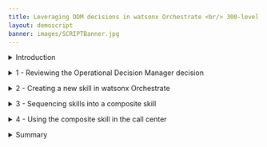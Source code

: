 ```yaml
---
title: Leveraging ODM decisions in watsonx Orchestrate <br/> 300-level live demo
layout: demoscript
banner: images/SCRIPTBanner.jpg
---
```


<span id="top"></span>

<details markdown="1">

<summary>Introduction</summary>

Today we’ll see how IBM watsonx Orchestrate can be used to enhance call center agent productivity, increase compliance with an organization's business procedures, and reduce risk of inconsistency in the decision making process.

Using a customer service scenario, we’ll see how to use watsonx Orchestrate to easily create a 'return validation' skill from an existing IBM Operational Decision Manager (ODM) application. Then, we’ll see how the built-in skill flow capability can be used to sequence several skills into a single activity.

We’re using a customer service example, but the same pattern can be used to leverage any existing deployed decision services across your enterprise.

Let’s get started!

(Printer-ready PDF version of the demo script  <a href="./files/DEMO_Script.pdf" target="_blank" rel="noreferrer">here</a>)

<br/>

</details>

<p/>

<details markdown="1">

<summary>1 - Reviewing the Operational Decision Manager decision</summary>

<br/>

| **1.1** | **Introduce the customer service decision** |
| :--- | :--- |
| **Narration** | FocusCorp uses Operational Decision Manager (ODM) as a backend application to automatically validate and approve return requests from customers.<br/><br/> The company now wants to enable all call center agents to directly access the decision output so they can determine immediately whether a return is approved while on the phone with a customer. <br/>Before seeing how to create such a skill in watsonx Orchestrate, let’s look at the existing application in ODM. |
| **Action** &nbsp; 1.1.1 | Show the ODM Business Console screen that was opened during the demo preparation. Select **Enterprise LDAP** (1), enter the Username **cp4admin** (2), enter the **password** (3) you copied in your notebook, and click **Log in** (4). <inline-notification text="The Decision Center console will start from the last page you were in when you left during your last connection."></inline-notification> <img src="images/1-1-1.png" width="800" /> |
| **Action** &nbsp; 1.1.2 | Click the **LIBRARY** tab. <br/> <img src="images/1-1-2.png" width="800" /> |
| **Narration** | The return policy is managed in ODM by FocusCorp's retail business team, using a dedicated business console called Decision Center. Let’s see how the return policy is implemented in ODM. |
| **Action** &nbsp; 1.1.3 | Click the **Customer Service** decision service. <br/> <img src="images/1-1-3.png" width="800" /> |
| **Action** &nbsp; 1.1.4 | Click the **main** branch. <br/> <img src="images/1-1-4.png" width="800" /> |
| **Action** &nbsp; 1.1.5 | Click the **Decision Artifacts** tab, if you are not already on that tab. <br/> <img src="images/1-1-5.png" width="800" /> |
| **Action** &nbsp; 1.1.6 | Click the **X** to remove any decision artifact filters (if any). <br/> <img src="images/1-1-6.png" width="800" /> |
| **Action** &nbsp; 1.1.7 | Click **Main customer service flow**. <br/> <img src="images/1-1-7.png" width="800" /> |

<br/>

| **1.2** | **Provide an overview of the decision service** |
| :--- | :--- |
| **Narration** | The return validation policy is composed of rule artifacts including ruleflows, decision tables and business rules. <br/><br/> The main ruleflow is the backbone of the decision service. It synchronizes a variety of rules that cover fraud detection, warranty validation, return policy and refund conditions. |
| **Action** &nbsp; 1.2.1 | Click the **Compute refund** box (1) and then the **Refund flow** link (2). <br/> <img src="images/1-2-1.png" width="800" /> |
| **Narration** | Let’s look at one of the decision artifacts. The ‘Shipping fee’ decision table defines the fixed return fee depending on the location of the customer and the type of item being returned. |
| **Action** &nbsp; 1.2.2 | Click the **Estimate shipping fee** box (1) and then the **Shipping fee** link (2) to open the decision table. <br/> <img src="images/1-2-2.png" width="800" /> |
| **Narration** | Each row of the table corresponds to a specific business rule that can also be seen in natural language. In this rule, the return fee for grocery items in the United States is $15. A message is also added to the response to document the decision. |
| **Action** &nbsp; 1.2.3 | Hover your cursor over the header of row 4 to display the 'grocery' business rule. <br/> <img src="images/1-2-3.png" width="800" />  <br/> <img src="images/1-2-3bis.png" width="800" /> |
| **Action** &nbsp; 1.2.4 | Click **Main customer service flow**. <br/> <img src="images/1-2-4.png" width="800" /> |
| **Narration** | This decision service is deployed in a production environment and is invoked by FocusCorp's enterprise applications. Let’s look at the deployment environment. |

<br/>

| **1.3** | **Introduce the production Rule Execution Server** |
| :--- | :--- |
| **Narration** | The ODM Rule Execution Server is a console to monitor rule applications deployed on a given server. From this console, the rule administrator can test a rule application, trace its usage, run diagnostics, and access execution traces when required. |
| **Action** &nbsp; 1.3.1 | Show the ODM **Rule Execution Server** screen that was opened during the demo preparation. <br/> <img src="images/1-3-1.png" width="800" /> |
| **Action** &nbsp; 1.3.2 | Click the **Explorer** tab. <br/> <img src="images/1-3-2.png" width="800" /> |
| **Narration** | Two RuleApps are deployed in this production environment. The 'Customer Service' RuleApp manages the return policy we just looked at in the Decision Center. |
| **Action** &nbsp; 1.3.3 | Click the **FocusCorp_CustomerService** RuleApp. <br/> <img src="images/1-3-3.png" width="800" /> |
| **Action** &nbsp; 1.3.4 | Click the **FocusCorp_Customer_Service** Ruleset. <br/> <img src="images/1-3-4.png" width="800" /> |
| **Narration** | The customer service application has one ruleset with two input parameters -- the customer and the purchase to be returned. Both the decision service and the ruleset it contains are versioned. At execution time, a user can decide to use a specific version, or the latest deployed version of the RuleApp. |
| **Action** &nbsp; 1.3.5 | Point out and explain the **FocusCorp_Customer_Service** ruleset. The output parameter (1), the return decision (2) and the versioning(3). <br/> <img src="images/1-3-5.png" width="800" /> |
| **Narration** | Let’s now see how to leverage these deployed decisions using watsonx Orchestrate to make these return decisions visible to call center agents. |

**[Go to top](#place1)**

<br/><br/>

</details>

<p/>

<details markdown="1">

<summary>2 - Creating a new skill in watsonx Orchestrate</summary>

<br/>

| **2.1** | **Connect the discovery service to the ODM Rule Execution Server** |
| :--- | :--- |
| **Narration** | Let’s now log in to watsonx Orchestrate with the the ‘Builder’ profile. This profile enables us to create, enrich and publish skills. |
| **Action** &nbsp; 2.1.1 | Log in to your watsonx Orchestrate instance. <br/> <img src="images/2-1-1.png" width="800" /> |
| **Action** &nbsp; 2.1.2 | Click the **hamburger** icon. <br/> <img src="images/2-1-2.png" width="800" /> |
| **Action** &nbsp; 2.1.3 | Click **Skills**. <br/> <img src="images/2-1-3.png" width="800" /> |
| **Narration** | watsonx Orchestrate offers a wide variety of skills that can be added for a single individual (personal skill) or the whole team. Let’s create a new personal skill. |
| **Action** &nbsp; 2.1.4 | Click **Add skills**. <br/> <img src="images/2-1-4.png" width="800" /> |
| **Narration** | There are various ways to create a skill in watsonx Orchestrate. One of them is to use a discovery service to create new skills from IBM Cloud Pak for Business Automation that are deployed on SaaS or on premises, or from RPA SaaS. The automation service we want to leverage is deployed on a containerized version of ODM on premises. <br/>|
| **Action** &nbsp; 2.1.5 | Click the **IBM Cloud Pak for Business Automation - On premises** tile. <br/> <img src="images/2-1-5.png" width="800" />  <inline-notification text="If you are using a SaaS environment, click the <strong>IBM Cloud Pak for Business Automation – SaaS</strong> tile and use the basic authentication credentials provided by your SaaS admin."></inline-notification>|
| **Narration** | To access the automation environment, an API key has been generated by the Cloud Pak for Business Automation administrator. With this API key and the cluster URL, we can set up the discovery service and let it access all the automation services deployed in this environment.  |
| **Action** &nbsp; 2.1.6 | Enter your **Username** (1), **API key** (2) and **Connection URL** (3) you stored in your notebook in the demo preparation. Click **Connect** (4). <br/> <img src="images/2-1-6.png" width="800" /> |

<br/>

| **2.2** | **Create the customer service skill from the ODM RuleApp** |
| :--- | :--- |
| **Narration** | The discovery service lets us see all the deployed business automation services we can leverage to create a new skill. |
| **Action** &nbsp; 2.2.1 | Expand the **Automations** folder. <br/> <img src="images/2-2-1.png" width="800" /> |
| **Narration** | ‘FC_CustomerService’ is one of the deployed ODM applications we can leverage. The new skill we are about to create will execute the business rules deployed on the rule execution server that we saw earlier. |
| **Action** &nbsp; 2.2.2 | Select **FC_CustomerService**. <br/> <img src="images/2-2-2.png" width="800" /> |
| **Narration** | Now we'll create a new skill in watsonX Orchestrate. Let’s search for our recently added skill. |
| **Action** &nbsp; 2.2.3 | Select the '**Invokes the execution..**' skill (1) and click **Save as draft** (2). <br/> <img src="images/2-2-3.png" width="800" /> |
| **Narration** | Next, we’ll configure the skill to define how it asks for the input and displays the output. We’ll also train the natural language processing (NLP) engine on the phrases that can be used to invoke the skill. |
| **Action** &nbsp; 2.2.4 | Search for ‘**FC**’ to access the recently imported skill. <br/> <img src="images/2-2-4.png" width="800" /> |
| **Narration** | The discovery service has created a version of the skill that is not yet published. As we can see, it is now ready to be published in the skills catalog. |
| **Action** &nbsp; 2.2.5 | Expand the **Invokes the execution of the decision service operation XXX_FC_CustomerService** skill (XXX are your initials used during demo prep). <inline-notification text="The <strong>Step in the process</strong> for this skill should read '<strong>Just 1 step away to be ready</strong>'. The <strong>Status</strong> for this skill should read '<strong>Ready to publish</strong>'."></inline-notification> <img src="images/2-2-5.png" width="800" /> |
| **Action** &nbsp; 2.2.6 | Make sure you are on the right skill by checking you are the author of the skill. <br/> <img src="images/2-2-6.png" width="800" /> |
| **Narration** | We can now define the way users will interact with our skill. This is required before publishing the skill. |
| **Action** &nbsp; 2.2.7 | Click the corresponding **ellipsis** icon. <br/> <img src="images/2-2-7.png" width="800" /> |
| **Action** &nbsp; 2.2.8 | Click **Enhance this skill**. <br/> <img src="images/2-2-8.png" width="800" /> |

<br/>

| **2.3** | **Publish the customer service skill to your personal skills** |
| :--- | :--- |
| **Narration** | The first thing we'll customize is the title of the skill. On the right we see how the skill will be displayed to users. As this demo environment is shared across various users, we'll add initials to easily find the skill in the catalog. |
| **Action** &nbsp; 2.3.1 | Enter an easy-to-find skill name (e.g., '**New XXX FocusCorp customer service.**' – XXX being your own initials) <br/> <img src="images/2-3-1.png" width="800" /> |
| **Narration** | We can customize how the inputs will be displayed and edit a specific label for each entry. We can also specify what attributes will be required to invoke the skill. |
| **Action** &nbsp; 2.3.2 | Click the **Input** tab. <br/> <img src="images/2-3-2.png" width="800" /> |
| **Action** &nbsp; 2.3.3 | Scroll down to the **customer.name** field. <br/> <img src="images/2-3-3.png" width="800" /> |
| **Action** &nbsp; 2.3.4 | Enter ‘**Customer name**’ in the **customer.name** field. <br/> <img src="images/2-3-4.png" width="800" /> |
| **Narration** | The same procedure is applied for the remaining fields. The output parameters are also customized in the same way. |
| **Action** &nbsp; 2.3.5 <br/> | Click the **Output** tab. <br/> <img src="images/2-3-6.png" width="800" /> |
| **Narration** |  In this scenario, we only need to specify the column headers of the table that contains the decision fields returned by ODM. |
| **Action** &nbsp; 2.3.6 <br/> | Click **Edit response**. <br/> <img src="images/2-3-7.png" width="800" /> |
| **Action** &nbsp; 2.3.7 <br/> | Type ‘**Return decision**’ in the **decision.returnStatus** header field. <br/> <img src="images/2-3-8.png" width="800" /> |
| **Narration** |  The same procedure is applied for the remaining output fields. We have already prepared a fully configured skill that we'll see in a couple of minutes.<br/>Next, we are specifying the phrases orchestrate will use to train the NLP engine. |
| **Action** &nbsp; 2.3.8 | Click the **Phrases** tab. <br/> <img src="images/2-3-10.png" width="800" /> |
| **Action** &nbsp; 2.3.9 | Type ‘**register a claim**’ as a new phrase. Press the enter/return key on your keyboard to save the new phrase. <br/> <img src="images/2-3-11.png" width="800" /> |
| **Narration** |  Our skill is now published in the watsonx Orchestrate catalog. Users are now able to add it to their personal skill sets.|
| **Action** &nbsp; 2.3.10 | Click **Publish**. <br/> <img src="images/2-3-12.png" width="800" /><br/> <img src="images/2-3-13.png" width="800" /> |

<br/>

| **2.4** | **Add the customer service skill to your personal skills** |
| :--- | :--- |
| **Narration** | We can now add this new skill into our personal catalog. |
| **Action** &nbsp; 2.4.1 | Click **Home**. <br/> <img src="images/2-4-1.png" width="800" /> |
| **Action** &nbsp; 2.4.2 | Click **Add skills from the catalog**. <br/> <img src="images/2-4-2.png" width="800" /> |
| **Action** &nbsp; 2.4.3 | Type your ‘**XXX**’ in the search field ('XXX' being your own initials). <br/> <img src="images/2-4-3.png" width="800" /> |
| **Action** &nbsp; 2.4.4 | Click the ‘**XXX_FC_CustomerService API**’ skill ('XXX' being your own initials). <br/> <img src="images/2-4-4.png" width="800" /> |
| **Narration** | Next, we'll connect the skill to the Rule Execution Server. We'll use the ZEN API key that was provided by our ODM administrator to connect to the deployed rule service. |
| **Action** &nbsp; 2.4.5 | Click **Connect app**. <br/> <img src="images/2-4-5.png" width="800" /> |
| **Action** &nbsp; 2.4.6 | Enter the **ZEN API key** (1) you copied in your notebook. Click **Connect app** (2). <br/> <img src="images/2-4-6.png" width="800" /> |
| **Narration** | The skill is connected, and we can now add it into our personal catalog. |
| **Action** &nbsp; 2.4.7 | Click **Add skill +**. <br/> <img src="images/2-4-7.png" width="800" /> |
| **Action** &nbsp; 2.4.8 | Check that your skill is added. <br/> <img src="images/2-4-8.png" width="800" /> |
| **Action** &nbsp; 2.4.9 | Click **Home**. <br/> <img src="images/2-4-9.png" width="800" /> |

<br/>

| **2.5** | **Show the customer service skill** |
| :--- | :--- |
| **Narration** | The new skill is now listed in our personal skills list. In one click, we can invoke it. |
| **Action** &nbsp; 2.5.1 | Click the **New XXX FocusCorp customer service** tile ('XXX' being your own initials). <br/> <img src="images/2-5-1.png" width="800" /> |
| **Narration** | The decision service requires multiple pieces of data to process the return. Instead of requesting the agent to input this data manually, we'll query the FocusCorp database to retrieve the data automatically using another skill. |
| **Action** &nbsp; 2.5.2 | Scroll through the set of required inputs. <br/> <img src="images/2-5-2.png" width="800" /> |
| **Action** &nbsp; 2.5.3 | Click the **XXX FocusCorp Get data from database** skill ('XXX' being your own initials). <br/> <img src="images/2-5-3.png" width="800" /> |
| **Narration** | Let’s use a customer email and product identification number, just like a call center agent would do. |
| **Action** &nbsp; 2.5.4 | Enter ‘**johnsmith@acme.com**’ as the **Customer email** (1). Enter ‘**001**’ as the **Product identification number** (2). Click **Apply** (3). <br/> <img src="images/2-5-4.png" width="800" /> |
| **Narration** | The database skill has returned the customer and item details from the FocusCorp database. We can now use the database skill to feed the decision skill. To do so, we will create a composite skill. |
| **Action** &nbsp; 2.5.5 | Scroll through the result to show the data recovered from the back-end system. <br/> <img src="images/2-5-5.png" width="800" /> |

**[Go to top](#place1)**

<br/><br/>

</details>

<p/>

<details markdown="1">

<summary>3 - Sequencing skills into a composite skill</summary>

<br/>

| **3.1** | **Create the customer service composite skill** |
| :--- | :--- |
| **Narration** | Let’s now work on this composite skill. As an automation builder, we can sequence multiple skills. |
| **Action** &nbsp; 3.1.1 | Click the **hamburger** icon. <br/> <img src="images/3-1-1.png" width="800" /> |
| **Action** &nbsp; 3.1.2 | Click **Skills**. <br/> <img src="images/3-1-2.png" width="800" /> |
| **Action** &nbsp; 3.1.3 | Expand the **Add skills** menu (1). Click **Create a skill flow** (2). <br/> <img src="images/3-1-3.png" width="800" /> |
| **Narration** | The first step is to give a name and description to the composite skill so that users can easily recognize it in the catalog. |
| **Action** &nbsp; 3.1.4 | Click the **pencil** icon to name the skill flow. <br/> <img src="images/3-1-4.png" width="800" /> |
| **Narration** | The description will help users understand the actions performed by the composite skill. |
| **Action** &nbsp; 3.1.5 | Enter a skill name that contains your 'XXX' initials (e.g., '**XXX FocusCorp Register claim**') (1). In the **Description** field, enter ‘**Get the customer and purchase details from the database - Validates return conditions and refunds**’ (2). Click **Save** (3). <br/> <img src="images/3-1-5.png" width="800" /> |
| **Narration** | Next, we must add the two skills we need for this flow. The first one will collect the data from the database. The second one, which we created from ODM, will analyze the data and return a decision. |
| **Action** &nbsp; 3.1.6 | Click the **+** button. <br/> <img src="images/3-1-6.png" width="800" /> |
| **Narration** | Let’s search for the skills we have added in our personal skills. |
| **Action** &nbsp; 3.1.7 | Search for '**XXX**' to find all your skills from the catalog ('XXX' being your own initials). <br/> <img src="images/3-1-7.png" width="800" /> |
| **Action** &nbsp; 3.1.8 | Click the **XXX FocusCorp_Get_Data_from_database** skill ('XXX' being your own initials). <br/> <img src="images/3-1-8.png" width="800" /> |
| **Narration** | We can add the database skill to the flow.|
| **Action** &nbsp; 3.1.9 | Click **Add skill +**. <br/> <img src="images/3-1-9.png" width="800" /> |
| **Action** &nbsp; 3.1.10 | Click **+** button. <br/> <img src="images/3-1-10.png" width="800" /> |
| **Narration** |Next, let’s search for the decision skill. |
| **Action** &nbsp; 3.1.11 | Search for '**XXX**' to find all your skills from the catalog ('XXX' being your own initials). <br/> <img src="images/3-1-11.png" width="800" /> |
| **Narration** | To save time, we will use a pre-configured version of the decision skill.|
| **Action** &nbsp; 3.1.12 | Click the **XXX FocusCorp_Customer_Service** skill ('XXX' being your own initials).  <br/> <img src="images/3-1-12.png" width="800" /> |
| **Action** &nbsp; 3.1.13 | Click **Add skill +**. <br/> <img src="images/3-1-13.png" width="800" /> |
| **Action** &nbsp; 3.1.14 | Click the second skill in the flow. <br/> <img src="images/3-1-14.png" width="800" /> |
| **Narration** | The two skills are now sequenced in the flow. Next, we must map the output parameters of the database skill to the input fields of the decision skill. This operation can be automated using watsonx Orchestrate’s intelligent mapping capability. Orchestrate is able to suggest a mapping based on attributes, names and types. |
| **Action** &nbsp; 3.1.15 | Click **Generate mapping suggestions**. <br/> <img src="images/3-1-15.png" width="800" /> |
| **Narration** | We can see all the attributes are correctly mapped between the two skills in just a single click. No additional action is required. We can now save the skill to add it to the catalog, as well as publish it to users. |
| **Action** &nbsp; 3.1.16 | Point out the mapped values. <br/> <img src="images/3-1-16.png" width="800" /> |
| **Action** &nbsp; 3.1.17 | Expand the **Actions** menu (1). Click **Save as draft** (2). <br/> <img src="images/3-1-17.png" width="800" /> |
| **Narration** | Let’s now enhance the composite skill by adding some phrases that will be used to invoke the skill in the chat interface of watsonx Orchestrate. |
| **Action** &nbsp; 3.1.18 | Expand the **Actions** menu (1). Click **Enhance** (2). <br/> <img src="images/3-1-18.png" width="800" /> |
| **Action** &nbsp; 3.1.19 | Click **Phrases**. <br/> <img src="images/3-1-19.png" width="800" /> |
| **Narration** | Let's add ‘return a product’ to the training set. Many more phrases can be added to improve the NLP training. |
| **Action** &nbsp; 3.1.20 | Type '**return a product**’. <br/> <img src="images/3-1-20.png" width="800" /> |
| **Narration** | Our composite skill is ready to be published. Just by entering ‘return a product’ in the chat interface, watsonx Orchestrate will understand that this skill should be used. |
| **Action** &nbsp; 3.1.21 | Click **Publish**. <br/> <img src="images/3-1-21.png" width="800" /> |
| **Action** &nbsp; 3.1.22 | Click **Home**. <br/> <img src="images/3-1-22.png" width="800" /> |

**[Go to top](#place1)**

<br/><br/>

</details>

<p/>

<details markdown="1">

<summary>4 - Using the composite skill in the call center</summary>

<br/>

| **4.1** | **Add the customer service composite skill** |
| :--- | :--- |
| **Narration** | Since we are using a shared environment for this demonstration, we'll need to add the composite skill to our personal skillset. In a real life situation, the skill would be added to the team skillset so that any call center agent could easily access it. |
| **Action** &nbsp; 4.1.1 | Click **Add skills from the catalog**. <br/> <img src="images/4-1-1.png" width="800" /> |
| **Action** &nbsp; 4.1.2 | Type your '**XXX**' initials to find all your skills from the catalog. <br/> <img src="images/4-1-2.png" width="800" /> |
| **Action** &nbsp; 4.1.3 | Click the **Composite** tile. <br/> <img src="images/4-1-3.png" width="800" /> |
| **Action** &nbsp; 4.1.4 | Search for ‘**XXX**’ (‘XXX’ being your own initials). <br/> <img src="images/4-1-4.png" width="800" /> |
| **Action** &nbsp; 4.1.5 | Click **Add skill +**. <br/> <img src="images/4-1-5.png" width="800" /> |
| **Action** &nbsp; 4.1.6 | Check that your skill is added. Click **Home**. <br/> <img src="images/4-1-6.png" width="800" /> |

<br/>

| **4.2** | **Use the customer service composite skill** |
| :--- | :--- |
| **Narration** | We're now ready to use the composite skill.<br/> Let's now assume the role of a customer service agent who receives a call from a customer. We'll ask for their customer email and the product ID of the item to be returned. |
| **Action** &nbsp; 4.2.2 | Type ‘**return a product**’ and press the enter/return key on your keyboard. <br/> <img src="images/4-2-2.png" width="800" /> |
| **Action** &nbsp; 4.2.3 | Enter ‘**alexgreen@acme.com**’ as the **Customer email** (1). Enter ‘**001**’ as the **Product indentification number** (2). Click **Apply** (3). <br/> <img src="images/4-2-3.png" width="800" /> |
| **Narration** | The customer tells us they are returning the product because it arrived late. |
| **Action** &nbsp; 4.2.4 | For the **Return reason** field, select **Arrived_late** (1). For the **Item condition** field, select **Opened** (2). Click **Show all fields** (3). <br/> <img src="images/4-2-4.png" width="800" /> |
| **Narration** | All the other required fields have been automatically pre-filled, saving us a lot of time. |
| **Action** &nbsp; 4.2.5 | Point out the other pre-filled fields. <br/> <img src="images/4-2-5.png" width="800" /> |
| **Action** &nbsp; 4.2.6 | Scroll down and click **Show fewer fields**. <br/> <img src="images/4-2-6.png" width="800" /> |
| **Action** &nbsp; 4.2.7 | Click **Apply**. <br/> <img src="images/4-2-7.png" width="800" /> |
| **Narration** | In one click, the ODM decision service returns a decision and additional information, such as the refund amount or any required shipping fees. All these results have been dynamically calculated by the rules we saw at the beginning of this scenario.<inline-notification text="You can execute the demonstration with different combination of users (e.g.: other emails below) and items (see highlighted product numbers below) to show the different decision outcomes."></inline-notification> <img src="images/4-2-9.png" width="800" /> <img src="images/4-2-10.png" width="800" /> |
| **Action** &nbsp; 4.2.8 | Point out the decision results. <br/> <img src="images/4-2-8.png" width="800" /> |

<br/>

**[Go to top](#place1)**

<br/><br/>

</details>

<p/>

<details markdown="1">

<summary>Summary</summary>

In this demo, we saw how a company uses IBM watsonx Orchestrate to leverage and expose existing ODM Decision Services in new ways. 

We used the Discovery Service to create a new skill that invokes rule-based decisions manged by ODM. We then created a composite skill that orchestrates a sequence of skills, mapping their respective inputs and outputs automatically. Finally, we used watsonx Orchestrate NLP to invoke this composite skill using a chat interface.

Thank you for attending today’s presentation.

**[Go to top](#place1)**

<br/><br/>

</details>